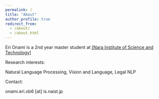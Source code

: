```yaml
---
permalink: /
title: "About"
author_profile: true
redirect_from: 
  - /about/
  - /about.html
---
```


Eri Onami is a 2nd year master student at [\[Nara Institute of Science and Technology\]](https://www.naist.jp/en/)


Research interests:

Natural Language Processing, Vision and Language, Legal NLP


Contact:

onami.eri.ob6 [at] is.naist.jp
